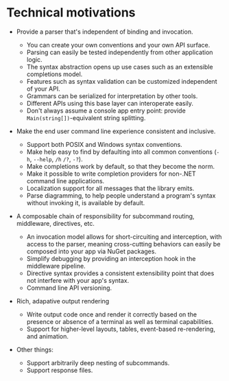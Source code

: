 # Technical motivations

* Provide a parser that's independent of binding and invocation.

    * You can create your own conventions and your own API surface. 
    * Parsing can easily be tested independently from other application logic. 
    * The syntax abstraction opens up use cases such as an extensible completions model.
    * Features such as syntax validation can be customized independent of your API.
    * Grammars can be serialized for interpretation by other tools.
    * Different APIs using this base layer can interoperate easily.
    * Don't always assume a console app entry point: provide `Main(string[])`-equivalent string splitting.

* Make the end user command line experience consistent and inclusive.

    * Support both POSIX and Windows syntax conventions.
    * Make help easy to find by defaulting into all common conventions (`-h`, `--help`, `/h` `/?`, `-?`).
    * Make completions work by default, so that they become the norm.
    * Make it possible to write completion providers for non-.NET command line applications.
    * Localization support for all messages that the library emits.
    * Parse diagramming, to help people understand a program's syntax without invoking it, is available by default.

* A composable chain of responsibility for subcommand routing, middleware, directives, etc.

    * An invocation model allows for short-circuiting and interception, with access to the parser, meaning cross-cutting behaviors can easily be composed into your app via NuGet packages.
    * Simplify debugging by providing an interception hook in the middleware pipeline.
    * Directive syntax provides a consistent extensibility point that does not interfere with your app's syntax.
    * Command line API versioning.

* Rich, adapative output rendering
    * Write output code once and render it correctly based on the presence or absence of a terminal as well as terminal capabilities.
    * Support for higher-level layouts, tables, event-based re-rendering, and animation.

* Other things:
    * Support arbitrarily deep nesting of subcommands.
    * Support response files.

